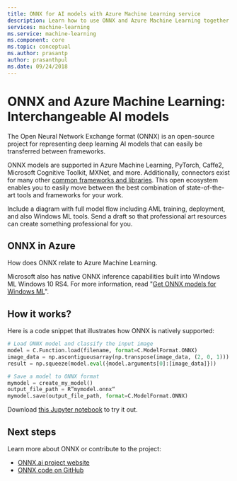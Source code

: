 ```yaml
---
title: ONNX for AI models with Azure Machine Learning service
description: Learn how to use ONNX and Azure Machine Learning together. 
services: machine-learning
ms.service: machine-learning
ms.component: core
ms.topic: conceptual
ms.author: prasantp
author: prasanthpul
ms.date: 09/24/2018
---
```


# ONNX and Azure Machine Learning: Interchangeable AI models

The Open Neural Network Exchange format (ONNX) is an open-source project for representing deep learning AI models that can easily be transferred between frameworks. 

ONNX models are supported in Azure Machine Learning, PyTorch, Caffe2, Microsoft Cognitive Toolkit, MXNet, and more. Additionally, connectors exist for many other [common frameworks and libraries](http://onnx.ai/supported-tools). This open ecosystem enables you to easily move between the best combination of state-of-the-art tools and frameworks for your work. 

Include a diagram with full model flow including AML training, deployment, and also Windows ML tools. Send a draft so that professional art resources can create something professional for you.

## ONNX in Azure

How does ONNX relate to Azure Machine Learning.

Microsoft also has native ONNX inference capabilities built into Windows ML Windows 10 RS4. For more information, read "[Get ONNX models for Windows ML](https://docs.microsoft.com/windows/ai/get-onnx-model)".


## How it works?

Here is a code snippet that illustrates how ONNX is natively supported: 

```Python
# Load ONNX model and classify the input image 
model = C.Function.load(filename, format=C.ModelFormat.ONNX) 
image_data = np.ascontiguousarray(np.transpose(image_data, (2, 0, 1))) 
result = np.squeeze(model.eval({model.arguments[0]:[image_data]})) 

# Save a model to ONNX format 
mymodel = create_my_model() 
output_file_path = R”mymodel.onnx“ 
mymodel.save(output_file_path, format=C.ModelFormat.ONNX) 
```

Download [this Jupyter notebook](https://aka.ms/aml-onnx-notebook) to try it out. 

## Next steps

Learn more about ONNX or contribute to the project:
+ [ONNX.ai project website](http://ONNX.ai)
+ [ONNX code on GitHub](https://github.com/onnx/onnx)